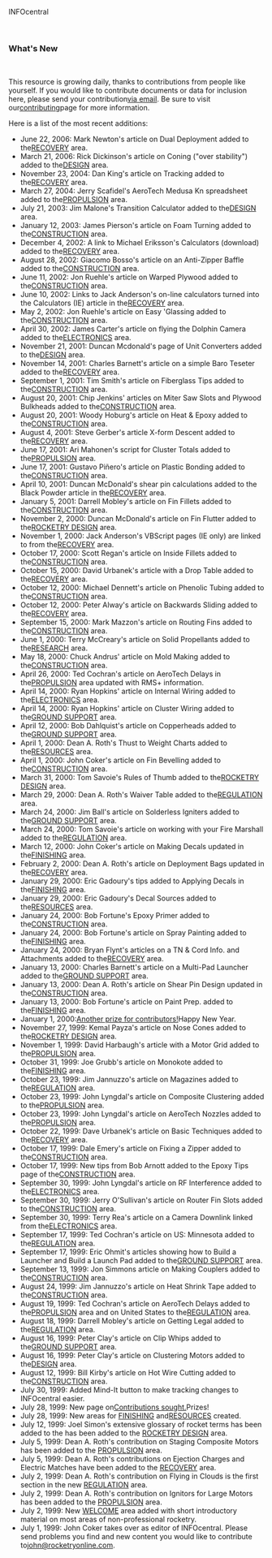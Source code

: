 INFOcentral

![](/images/space.gif)

### What's New

&nbsp;

This resource is growing daily, thanks to contributions from people like yourself. If you would like to contribute documents or data for inclusion here, please send your contribution[via email](mailto:john@rocketryonline.com). Be sure to visit our[contributing](index_contribute.html)page for more information.

Here is a list of the most recent additions:

- June 22, 2006: Mark Newton's article on Dual Deployment added to the[RECOVERY](index_recovery.html) area.
- March 21, 2006: Rick Dickinson's article on Coning ("over stability") added to the[DESIGN](index_design.html) area.
- November 23, 2004: Dan King's article on Tracking added to the[RECOVERY](index_recovery.html) area.
- March 27, 2004: Jerry Scafidel's AeroTech Medusa Kn spreadsheet added to the[PROPULSION](index_propulsion.html) area.
- July 21, 2003: Jim Malone's Transition Calculator added to the[DESIGN](index_design.html) area.
- January 12, 2003: James Pierson's article on Foam Turning added to the[CONSTRUCTION](index_construction.html) area.
- December 4, 2002: A link to Michael Eriksson's Calculators (download) added to the[RECOVERY](index_recovery.html) area.
- August 28, 2002: Giacomo Bosso's article on an Anti-Zipper Baffle added to the[CONSTRUCTION](index_construction.html) area.
- June 11, 2002: Jon Ruehle's article on Warped Plywood added to the[CONSTRUCTION](index_construction.html) area.
- June 10, 2002: Links to Jack Anderson's on-line calculators turned into the Calculators (IE) article in the[RECOVERY](index_recovery.html) area.
- May 2, 2002: Jon Ruehle's article on Easy 'Glassing added to the[CONSTRUCTION](index_construction.html) area.
- April 30, 2002: James Carter's article on flying the Dolphin Camera added to the[ELECTRONICS](index_electronics.html) area.
- November 21, 2001: Duncan Mcdonald's page of Unit Converters added to the[DESIGN](index_design.html) area.
- November 14, 2001: Charles Barnett's article on a simple Baro Teseter added to the[RECOVERY](index_recovery.html) area.
- September 1, 2001: Tim Smith's article on Fiberglass Tips added to the[CONSTRUCTION](index_construction.html) area.
- August 20, 2001: Chip Jenkins' articles on Miter Saw Slots and Plywood Bulkheads added to the[CONSTRUCTION](index_construction.html) area.
- August 20, 2001: Woody Hoburg's article on Heat & Epoxy added to the[CONSTRUCTION](index_construction.html) area.
- August 4, 2001: Steve Gerber's article X-form Descent added to the[RECOVERY](index_recovery.html) area.
- June 17, 2001: Ari Mahonen's script for Cluster Totals added to the[PROPULSION](index_propulsion.html) area.
- June 17, 2001: Gustavo Piñero's article on Plastic Bonding added to the[CONSTRUCTION](index_construction.html) area.
- April 10, 2001: Duncan McDonald's shear pin calculations added to the Black Powder article in the[RECOVERY](index_recovery.html) area.
- January 5, 2001: Darrell Mobley's article on Fin Fillets added to the[CONSTRUCTION](index_construction.html) area.
- November 2, 2000: Duncan McDonald's article on Fin Flutter added to the[ROCKETRY DESIGN](index_design.html) area.
- November 1, 2000: Jack Anderson's VBScript pages (IE only) are linked to from the[RECOVERY](index_recovery.html) area.
- October 17, 2000: Scott Regan's article on Inside Fillets added to the[CONSTRUCTION](index_construction.html) area.
- October 15, 2000: David Urbanek's article with a Drop Table added to the[RECOVERY](index_recovery.html) area.
- October 12, 2000: Michael Dennett's article on Phenolic Tubing added to the[CONSTRUCTION](index_construction.html) area.
- October 12, 2000: Peter Alway's article on Backwards Sliding added to the[RECOVERY](index_recovery.html) area.
- September 15, 2000: Mark Mazzon's article on Routing Fins added to the[CONSTRUCTION](index_construction.html) area.
- June 1, 2000: Terry McCreary's article on Solid Propellants added to the[RESEARCH](index_research.html) area.
- May 18, 2000: Chuck Andrus' article on Mold Making added to the[CONSTRUCTION](index_construction.html) area.
- April 26, 2000: Ted Cochran's article on AeroTech Delays in the[PROPULSION](index_propulsion.html) area updated with RMS+ information.
- April 14, 2000: Ryan Hopkins' article on Internal Wiring added to the[ELECTRONICS](index_electronics.html) area.
- April 14, 2000: Ryan Hopkins' article on Cluster Wiring added to the[GROUND SUPPORT](index_support.html) area.
- April 12, 2000: Bob Dahlquist's article on Copperheads added to the[GROUND SUPPORT](index_support.html) area.
- April 1, 2000: Dean A. Roth's Thust to Weight Charts added to the[RESOURCES](index_resources.html) area.
- April 1, 2000: John Coker's article on Fin Bevelling added to the[CONSTRUCTION](index_construction.html) area.
- March 31, 2000: Tom Savoie's Rules of Thumb added to the[ROCKETRY DESIGN](index_design.html) area.
- March 29, 2000: Dean A. Roth's Waiver Table added to the[REGULATION](index_regulation.html) area.
- March 24, 2000: Jim Ball's article on Solderless Igniters added to the[GROUND SUPPORT](index_support.html) area.
- March 24, 2000: Tom Savoie's article on working with your Fire Marshall added to the[REGULATION](index_regulation.html) area.
- March 12, 2000: John Coker's article on Making Decals updated in the[FINISHING](index_finishing.html) area.
- February 2, 2000: Dean A. Roth's article on Deployment Bags updated in the[RECOVERY](index_recovery.html) area.
- January 29, 2000: Eric Gadoury's tips added to Applying Decals in the[FINISHING](index_finishing.html) area.
- January 29, 2000: Eric Gadoury's Decal Sources added to the[RESOURCES](index_resources.html) area.
- January 24, 2000: Bob Fortune's Epoxy Primer added to the[CONSTRUCTION](index_construction.html) area.
- January 24, 2000: Bob Fortune's article on Spray Painting added to the[FINISHING](index_finishing.html) area.
- January 24, 2000: Bryan Flynt's articles on a TN & Cord Info. and Attachments added to the[RECOVERY](index_recovery.html) area.
- January 13, 2000: Charles Barnett's article on a Multi-Pad Launcher added to the[GROUND SUPPORT](index_support.html) area.
- January 13, 2000: Dean A. Roth's article on Shear Pin Design updated in the[CONSTRUCTION](index_construction.html) area.
- January 13, 2000: Bob Fortune's article on Paint Prep. added to the[FINISHING](index_finishing.html) area.
- January 1, 2000:[Another prize for contributors!](index_contribute.html)Happy New Year.
- November 27, 1999: Kemal Payza's article on Nose Cones added to the[ROCKETRY DESIGN](index_design.html) area.
- November 1, 1999: David Harbaugh's article with a Motor Grid added to the[PROPULSION](index_propulsion.html) area.
- October 31, 1999: Joe Grubb's article on Monokote added to the[FINISHING](index_finishing.html) area.
- October 23, 1999: Jim Jannuzzo's article on Magazines added to the[REGULATION](index_regulation.html) area.
- October 23, 1999: John Lyngdal's article on Composite Clustering added to the[PROPULSION](index_propulsion.html) area.
- October 23, 1999: John Lyngdal's article on AeroTech Nozzles added to the[PROPULSION](index_propulsion.html) area.
- October 22, 1999: Dave Urbanek's article on Basic Techniques added to the[RECOVERY](index_recovery.html) area.
- October 17, 1999: Dale Emery's article on Fixing a Zipper added to the[CONSTRUCTION](index_construction.html) area.
- October 17, 1999: New tips from Bob Arnott added to the Epoxy Tips page of the[CONSTRUCTION](index_construction.html) area.
- September 30, 1999: John Lyngdal's article on RF Interference added to the[ELECTRONICS](index_electronics.html) area.
- September 30, 1999: Jerry O'Sullivan's article on Router Fin Slots added to the[CONSTRUCTION](index_construction.html) area.
- September 30, 1999: Terry Rea's article on a Camera Downlink linked from the[ELECTRONICS](index_electronics.html) area.
- September 17, 1999: Ted Cochran's article on US: Minnesota added to the[REGULATION](index_regulation.html) area.
- September 17, 1999: Eric Ohmit's articles showing how to Build a Launcher and Build a Launch Pad added to the[GROUND SUPPORT](index_support.html) area.
- September 13, 1999: Jon Simmons article on Making Couplers added to the[CONSTRUCTION](index_construction.html) area.
- August 24, 1999: Jim Jannuzzo's article on Heat Shrink Tape added to the[CONSTRUCTION](index_construction.html) area.
- August 19, 1999: Ted Cochran's article on AeroTech Delays added to the[PROPULSION](index_propulsion.html) area and on United States to the[REGULATION](index_regulation.html) area.
- August 18, 1999: Darrell Mobley's article on Getting Legal added to the[REGULATION](index_regulation.html) area.
- August 16, 1999: Peter Clay's article on Clip Whips added to the[GROUND SUPPORT](index_support.html) area.
- August 16, 1999: Peter Clay's article on Clustering Motors added to the[DESIGN](index_design.html) area.
- August 12, 1999: Bill Kirby's article on Hot Wire Cutting added to the[CONSTRUCTION](index_construction.html) area.
- July 30, 1999: Added Mind-It button to make tracking changes to INFOcentral easier.
- July 28, 1999: New page on[Contributions sought.](index_contribute.html)Prizes!
- July 28, 1999: New areas for [FINISHING](index_finishing.html) and[RESOURCES](index_resources.html) created.
- July 12, 1999: Joel Simon's extensive glossary of rocket terms has been added to the has been added to the [ROCKETRY DESIGN](index_design.html) area.
- July 5, 1999: Dean A. Roth's contribution on Staging Composite Motors has been added to the [PROPULSION](index_propulsion.html) area.
- July 5, 1999: Dean A. Roth's contributions on Ejection Charges and Electric Matches have been added to the [RECOVERY](index_recovery.html) area.
- July 2, 1999: Dean A. Roth's contribution on Flying in Clouds is the first section in the new [REGULATION](index_regulation.html) area.
- July 2, 1999: Dean A. Roth's contribution on Ignitors for Large Motors has been added to the [PROPULSION](index_propulsion.html) area.
- July 2, 1999: New [WELCOME](index_welcome.html) area added with short introductory material on most areas of non-professional rocketry.
- July 1, 1999: John Coker takes over as editor of INFOcentral. Please send problems you find and new content you would like to contribute to[john@rocketryonline.com](mailto:john@rocketryonline.com).

